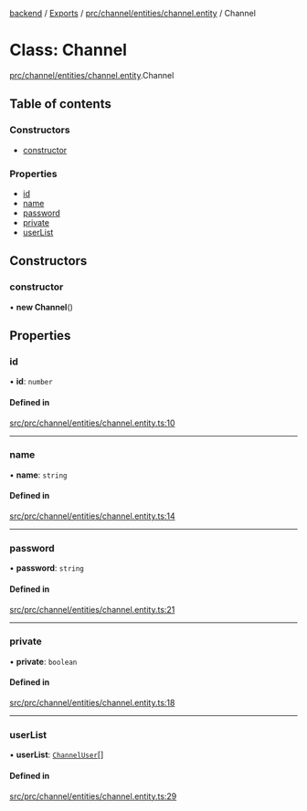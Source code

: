 [backend](../README.md) / [Exports](../modules.md) / [prc/channel/entities/channel.entity](../modules/prc_channel_entities_channel_entity.md) / Channel

# Class: Channel

[prc/channel/entities/channel.entity](../modules/prc_channel_entities_channel_entity.md).Channel

## Table of contents

### Constructors

- [constructor](prc_channel_entities_channel_entity.Channel.md#constructor)

### Properties

- [id](prc_channel_entities_channel_entity.Channel.md#id)
- [name](prc_channel_entities_channel_entity.Channel.md#name)
- [password](prc_channel_entities_channel_entity.Channel.md#password)
- [private](prc_channel_entities_channel_entity.Channel.md#private)
- [userList](prc_channel_entities_channel_entity.Channel.md#userlist)

## Constructors

### constructor

• **new Channel**()

## Properties

### id

• **id**: `number`

#### Defined in

[src/prc/channel/entities/channel.entity.ts:10](https://github.com/GQDeltex/ft_transcendence/blob/main/backend/src/prc/channel/entities/channel.entity.ts#L10)

___

### name

• **name**: `string`

#### Defined in

[src/prc/channel/entities/channel.entity.ts:14](https://github.com/GQDeltex/ft_transcendence/blob/main/backend/src/prc/channel/entities/channel.entity.ts#L14)

___

### password

• **password**: `string`

#### Defined in

[src/prc/channel/entities/channel.entity.ts:21](https://github.com/GQDeltex/ft_transcendence/blob/main/backend/src/prc/channel/entities/channel.entity.ts#L21)

___

### private

• **private**: `boolean`

#### Defined in

[src/prc/channel/entities/channel.entity.ts:18](https://github.com/GQDeltex/ft_transcendence/blob/main/backend/src/prc/channel/entities/channel.entity.ts#L18)

___

### userList

• **userList**: [`ChannelUser`](prc_channel_channel_user_entities_channel_user_entity.ChannelUser.md)[]

#### Defined in

[src/prc/channel/entities/channel.entity.ts:29](https://github.com/GQDeltex/ft_transcendence/blob/main/backend/src/prc/channel/entities/channel.entity.ts#L29)

